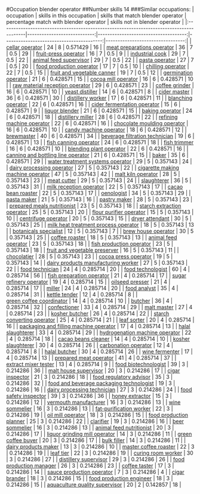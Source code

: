 #Occupation blender operator
##Number skills 14
###Similar occupations:
| occupation                                                                              |   skills in this occupation |   skills that match blender operator |   percentage match with blender operator |   skills not in blender operator |
|:----------------------------------------------------------------------------------------|----------------------------:|-------------------------------------:|-----------------------------------------:|---------------------------------:|
| [cellar operator](cellar_operator.md)                                                   |                          24 |                                    8 |                                 0.571429 |                               16 |
| [meat preparations operator](meat_preparations_operator.md)                             |                          36 |                                    7 |                                 0.5      |                               29 |
| [fruit-press operator](fruit-press_operator.md)                                         |                          16 |                                    7 |                                 0.5      |                                9 |
| [industrial cook](industrial_cook.md)                                                   |                          29 |                                    7 |                                 0.5      |                               22 |
| [animal feed supervisor](animal_feed_supervisor.md)                                     |                          29 |                                    7 |                                 0.5      |                               22 |
| [pasta operator](pasta_operator.md)                                                     |                          27 |                                    7 |                                 0.5      |                               20 |
| [food production operator](food_production_operator.md)                                 |                          17 |                                    7 |                                 0.5      |                               10 |
| [chilling operator](chilling_operator.md)                                               |                          22 |                                    7 |                                 0.5      |                               15 |
| [fruit and vegetable canner](fruit_and_vegetable_canner.md)                             |                          19 |                                    7 |                                 0.5      |                               12 |
| [germination operator](germination_operator.md)                                         |                          21 |                                    6 |                                 0.428571 |                               15 |
| [cocoa mill operator](cocoa_mill_operator.md)                                           |                          16 |                                    6 |                                 0.428571 |                               10 |
| [raw material reception operator](raw_material_reception_operator.md)                   |                          29 |                                    6 |                                 0.428571 |                               23 |
| [coffee grinder](coffee_grinder.md)                                                     |                          16 |                                    6 |                                 0.428571 |                               10 |
| [yeast distiller](yeast_distiller.md)                                                   |                          14 |                                    6 |                                 0.428571 |                                8 |
| [cider master](cider_master.md)                                                         |                          36 |                                    6 |                                 0.428571 |                               30 |
| [distillery worker](distillery_worker.md)                                               |                          17 |                                    6 |                                 0.428571 |                               11 |
| [blanching operator](blanching_operator.md)                                             |                          22 |                                    6 |                                 0.428571 |                               16 |
| [cider fermentation operator](cider_fermentation_operator.md)                           |                          15 |                                    6 |                                 0.428571 |                                9 |
| [liquor blender](liquor_blender.md)                                                     |                          21 |                                    6 |                                 0.428571 |                               15 |
| [baking operator](baking_operator.md)                                                   |                          24 |                                    6 |                                 0.428571 |                               18 |
| [distillery miller](distillery_miller.md)                                               |                          28 |                                    6 |                                 0.428571 |                               22 |
| [refining machine operator](refining_machine_operator.md)                               |                          22 |                                    6 |                                 0.428571 |                               16 |
| [chocolate moulding operator](chocolate_moulding_operator.md)                           |                          16 |                                    6 |                                 0.428571 |                               10 |
| [candy machine operator](candy_machine_operator.md)                                     |                          18 |                                    6 |                                 0.428571 |                               12 |
| [brewmaster](brewmaster.md)                                                             |                          40 |                                    6 |                                 0.428571 |                               34 |
| [beverage filtration technician](beverage_filtration_technician.md)                     |                          19 |                                    6 |                                 0.428571 |                               13 |
| [fish canning operator](fish_canning_operator.md)                                       |                          24 |                                    6 |                                 0.428571 |                               18 |
| [fish trimmer](fish_trimmer.md)                                                         |                          16 |                                    6 |                                 0.428571 |                               10 |
| [blending plant operator](blending_plant_operator.md)                                   |                          22 |                                    6 |                                 0.428571 |                               16 |
| [canning and bottling line operator](canning_and_bottling_line_operator.md)             |                          21 |                                    6 |                                 0.428571 |                               15 |
| [baker](baker.md)                                                                       |                          35 |                                    6 |                                 0.428571 |                               29 |
| [water treatment systems operator](water_treatment_systems_operator.md)                 |                          29 |                                    5 |                                 0.357143 |                               24 |
| [dairy processing operator](dairy_processing_operator.md)                               |                          27 |                                    5 |                                 0.357143 |                               22 |
| [cigarette making machine operator](cigarette_making_machine_operator.md)               |                          47 |                                    5 |                                 0.357143 |                               42 |
| [malt kiln operator](malt_kiln_operator.md)                                             |                          28 |                                    5 |                                 0.357143 |                               23 |
| [meat cutter](meat_cutter.md)                                                           |                          29 |                                    5 |                                 0.357143 |                               24 |
| [slaughterer](slaughterer.md)                                                           |                          36 |                                    5 |                                 0.357143 |                               31 |
| [milk reception operator](milk_reception_operator.md)                                   |                          22 |                                    5 |                                 0.357143 |                               17 |
| [cacao bean roaster](cacao_bean_roaster.md)                                             |                          22 |                                    5 |                                 0.357143 |                               17 |
| [oenologist](oenologist.md)                                                             |                          34 |                                    5 |                                 0.357143 |                               29 |
| [pasta maker](pasta_maker.md)                                                           |                          21 |                                    5 |                                 0.357143 |                               16 |
| [pastry maker](pastry_maker.md)                                                         |                          28 |                                    5 |                                 0.357143 |                               23 |
| [prepared meals nutritionist](prepared_meals_nutritionist.md)                           |                          23 |                                    5 |                                 0.357143 |                               18 |
| [starch extraction operator](starch_extraction_operator.md)                             |                          25 |                                    5 |                                 0.357143 |                               20 |
| [flour purifier operator](flour_purifier_operator.md)                                   |                          15 |                                    5 |                                 0.357143 |                               10 |
| [centrifuge operator](centrifuge_operator.md)                                           |                          20 |                                    5 |                                 0.357143 |                               15 |
| [dryer attendant](dryer_attendant.md)                                                   |                          30 |                                    5 |                                 0.357143 |                               25 |
| [milk heat treatment process operator](milk_heat_treatment_process_operator.md)         |                          18 |                                    5 |                                 0.357143 |                               13 |
| [botanicals specialist](botanicals_specialist.md)                                       |                          12 |                                    5 |                                 0.357143 |                                7 |
| [brew house operator](brew_house_operator.md)                                           |                          30 |                                    5 |                                 0.357143 |                               25 |
| [coffee roaster](coffee_roaster.md)                                                     |                          18 |                                    5 |                                 0.357143 |                               13 |
| [animal feed operator](animal_feed_operator.md)                                         |                          23 |                                    5 |                                 0.357143 |                               18 |
| [fish production operator](fish_production_operator.md)                                 |                          23 |                                    5 |                                 0.357143 |                               18 |
| [fruit and vegetable preserver](fruit_and_vegetable_preserver.md)                       |                          16 |                                    5 |                                 0.357143 |                               11 |
| [chocolatier](chocolatier.md)                                                           |                          28 |                                    5 |                                 0.357143 |                               23 |
| [cocoa press operator](cocoa_press_operator.md)                                         |                          19 |                                    5 |                                 0.357143 |                               14 |
| [dairy products manufacturing worker](dairy_products_manufacturing_worker.md)           |                          27 |                                    5 |                                 0.357143 |                               22 |
| [food technician](food_technician.md)                                                   |                          24 |                                    4 |                                 0.285714 |                               20 |
| [food technologist](food_technologist.md)                                               |                          60 |                                    4 |                                 0.285714 |                               56 |
| [fish preparation operator](fish_preparation_operator.md)                               |                          21 |                                    4 |                                 0.285714 |                               17 |
| [sugar refinery operator](sugar_refinery_operator.md)                                   |                          19 |                                    4 |                                 0.285714 |                               15 |
| [oilseed presser](oilseed_presser.md)                                                   |                          21 |                                    4 |                                 0.285714 |                               17 |
| [miller](miller.md)                                                                     |                          24 |                                    4 |                                 0.285714 |                               20 |
| [food analyst](food_analyst.md)                                                         |                          35 |                                    4 |                                 0.285714 |                               31 |
| [kettle tender](kettle_tender.md)                                                       |                          12 |                                    4 |                                 0.285714 |                                8 |
| [green coffee coordinator](green coffee coordinator.md)                                 |                          14 |                                    4 |                                 0.285714 |                               10 |
| [butcher](butcher.md)                                                                   |                          36 |                                    4 |                                 0.285714 |                               32 |
| [confectioner](confectioner.md)                                                         |                          33 |                                    4 |                                 0.285714 |                               29 |
| [malt master](malt_master.md)                                                           |                          27 |                                    4 |                                 0.285714 |                               23 |
| [kosher butcher](kosher_butcher.md)                                                     |                          26 |                                    4 |                                 0.285714 |                               22 |
| [starch converting operator](starch_converting_operator.md)                             |                          25 |                                    4 |                                 0.285714 |                               21 |
| [leaf sorter](leaf_sorter.md)                                                           |                          20 |                                    4 |                                 0.285714 |                               16 |
| [packaging and filling machine operator](packaging_and_filling_machine_operator.md)     |                          17 |                                    4 |                                 0.285714 |                               13 |
| [halal slaughterer](halal_slaughterer.md)                                               |                          33 |                                    4 |                                 0.285714 |                               29 |
| [hydrogenation machine operator](hydrogenation_machine_operator.md)                     |                          22 |                                    4 |                                 0.285714 |                               18 |
| [cacao beans cleaner](cacao_beans_cleaner.md)                                           |                          14 |                                    4 |                                 0.285714 |                               10 |
| [kosher slaughterer](kosher_slaughterer.md)                                             |                          30 |                                    4 |                                 0.285714 |                               26 |
| [carbonation operator](carbonation_operator.md)                                         |                          12 |                                    4 |                                 0.285714 |                                8 |
| [halal butcher](halal_butcher.md)                                                       |                          30 |                                    4 |                                 0.285714 |                               26 |
| [wine fermenter](wine_fermenter.md)                                                     |                          17 |                                    4 |                                 0.285714 |                               13 |
| [prepared meat operator](prepared_meat_operator.md)                                     |                          41 |                                    4 |                                 0.285714 |                               37 |
| [extract mixer tester](extract_mixer_tester.md)                                         |                          13 |                                    4 |                                 0.285714 |                                9 |
| [food biotechnologist](food_biotechnologist.md)                                         |                          39 |                                    3 |                                 0.214286 |                               36 |
| [malt house supervisor](malt_house_supervisor.md)                                       |                          20 |                                    3 |                                 0.214286 |                               17 |
| [cigar inspector](cigar_inspector.md)                                                   |                          21 |                                    3 |                                 0.214286 |                               18 |
| [food regulatory advisor](food_regulatory_advisor.md)                                   |                          35 |                                    3 |                                 0.214286 |                               32 |
| [food and beverage packaging technologist](food_and_beverage_packaging_technologist.md) |                          19 |                                    3 |                                 0.214286 |                               16 |
| [dairy processing technician](dairy_processing_technician.md)                           |                          27 |                                    3 |                                 0.214286 |                               24 |
| [food safety inspector](food_safety_inspector.md)                                       |                          39 |                                    3 |                                 0.214286 |                               36 |
| [honey extractor](honey_extractor.md)                                                   |                          15 |                                    3 |                                 0.214286 |                               12 |
| [vermouth manufacturer](vermouth_manufacturer.md)                                       |                          16 |                                    3 |                                 0.214286 |                               13 |
| [wine sommelier](wine_sommelier.md)                                                     |                          16 |                                    3 |                                 0.214286 |                               13 |
| [fat-purification worker](fat-purification_worker.md)                                   |                          22 |                                    3 |                                 0.214286 |                               19 |
| [oil mill operator](oil_mill_operator.md)                                               |                          18 |                                    3 |                                 0.214286 |                               15 |
| [food production planner](food_production_planner.md)                                   |                          25 |                                    3 |                                 0.214286 |                               22 |
| [clarifier](clarifier.md)                                                               |                          19 |                                    3 |                                 0.214286 |                               16 |
| [beer sommelier](beer_sommelier.md)                                                     |                          16 |                                    3 |                                 0.214286 |                               13 |
| [animal feed nutritionist](animal_feed_nutritionist.md)                                 |                          20 |                                    3 |                                 0.214286 |                               17 |
| [liquor grinding mill operator](liquor_grinding_mill_operator.md)                       |                          14 |                                    3 |                                 0.214286 |                               11 |
| [green coffee buyer](green_coffee_buyer.md)                                             |                          20 |                                    3 |                                 0.214286 |                               17 |
| [bulk filler](bulk_filler.md)                                                           |                          14 |                                    3 |                                 0.214286 |                               11 |
| [dairy products maker](dairy_products_maker.md)                                         |                          13 |                                    3 |                                 0.214286 |                               10 |
| [master coffee roaster](master_coffee_roaster.md)                                       |                          22 |                                    3 |                                 0.214286 |                               19 |
| [leaf tier](leaf_tier.md)                                                               |                          22 |                                    3 |                                 0.214286 |                               19 |
| [curing room worker](curing_room_worker.md)                                             |                          30 |                                    3 |                                 0.214286 |                               27 |
| [distillery supervisor](distillery_supervisor.md)                                       |                          29 |                                    3 |                                 0.214286 |                               26 |
| [food production manager](food_production_manager.md)                                   |                          26 |                                    3 |                                 0.214286 |                               23 |
| [coffee taster](coffee_taster.md)                                                       |                          17 |                                    3 |                                 0.214286 |                               14 |
| [sauce production operator](sauce_production_operator.md)                               |                           7 |                                    3 |                                 0.214286 |                                4 |
| [cigar brander](cigar_brander.md)                                                       |                          18 |                                    3 |                                 0.214286 |                               15 |
| [food production engineer](food_production_engineer.md)                                 |                          18 |                                    3 |                                 0.214286 |                               15 |
| [aquaculture quality supervisor](aquaculture_quality_supervisor.md)                     |                          20 |                                    2 |                                 0.142857 |                               18 |
